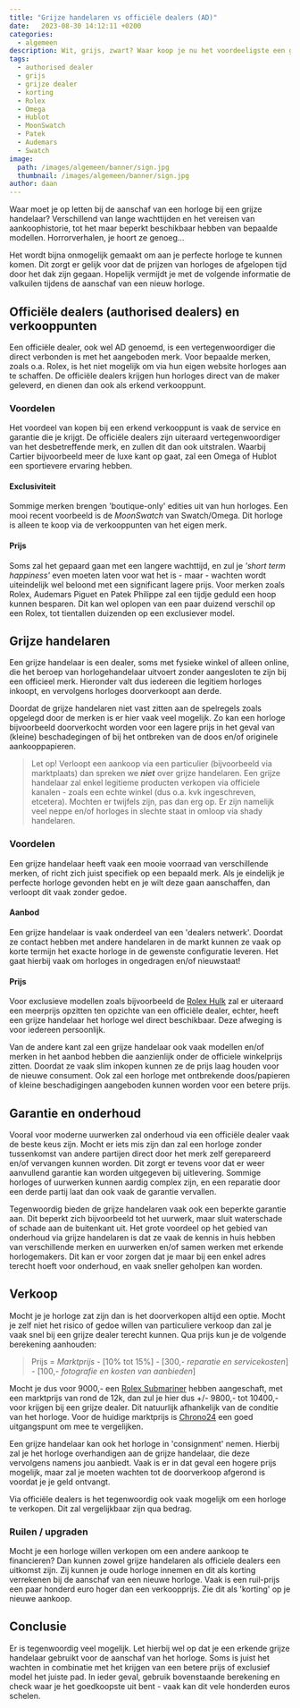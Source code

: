 ```yaml
---
title: "Grijze handelaren vs officiële dealers (AD)"
date:   2023-08-30 14:12:11 +0200
categories:
  - algemeen
description: Wit, grijs, zwart? Waar koop je nu het voordeeligste een goed horloge? Lees snel verder voordat je nieuwe aankoop doet!
tags:
  - authorised dealer
  - grijs
  - grijze dealer
  - korting
  - Rolex
  - Omega
  - Hublot
  - MoonSwatch
  - Patek
  - Audemars
  - Swatch
image: 
  path: /images/algemeen/banner/sign.jpg
  thumbnail: /images/algemeen/banner/sign.jpg
author: daan
---
```

Waar moet je op letten bij de aanschaf van een horloge bij een grijze handelaar? Verschillend van lange wachttijden en het vereisen van aankoophistorie, tot het maar beperkt beschikbaar hebben van bepaalde modellen. Horrorverhalen, je hoort ze genoeg...

Het wordt bijna onmogelijk gemaakt om aan je perfecte horloge te kunnen komen. Dit zorgt er gelijk voor dat de prijzen van horloges de afgelopen tijd door het dak zijn gegaan. Hopelijk vermijdt je met de volgende informatie de valkuilen tijdens de aanschaf van een nieuw horloge. 

## Officiële dealers (authorised dealers) en verkooppunten
Een officiële dealer, ook wel AD genoemd, is een vertegenwoordiger die direct verbonden is met het aangeboden merk. Voor bepaalde merken, zoals o.a. Rolex, is het niet mogelijk om via hun eigen website horloges aan te schaffen. De officiële dealers krijgen hun horloges direct van de maker geleverd, en dienen dan ook als erkend verkooppunt. 

### Voordelen
Het voordeel van kopen bij een erkend verkooppunt is vaak de service en garantie die je krijgt. De officiële dealers zijn uiteraard vertegenwoordiger van het desbetreffende merk, en zullen dit dan ook uitstralen. Waarbij Cartier bijvoorbeeld meer de luxe kant op gaat, zal een Omega of Hublot een sportievere ervaring hebben. 

#### Exclusiviteit
Sommige merken brengen 'boutique-only' edities uit van hun horloges. Een mooi recent voorbeeld is de _MoonSwatch_ van Swatch/Omega. Dit horloge is alleen te koop via de verkooppunten van het eigen merk. 

#### Prijs
Soms zal het gepaard gaan met een langere wachttijd, en zul je _'short term happiness'_ even moeten laten voor wat het is - maar - wachten wordt uiteindelijk wel beloond met een significant lagere prijs. Voor merken zoals Rolex, Audemars Piguet en Patek Philippe zal een tijdje geduld een hoop kunnen besparen. Dit kan wel oplopen van een paar duizend verschil op een Rolex, tot tientallen duizenden op een exclusiever model.

## Grijze handelaren
Een grijze handelaar is een dealer, soms met fysieke winkel of alleen online, die het beroep van horlogehandelaar uitvoert zonder aangesloten te zijn bij een officieel merk. Hieronder valt dus iedereen die legitiem horloges inkoopt, en vervolgens horloges doorverkoopt aan derde. 

Doordat de grijze handelaren niet vast zitten aan de spelregels zoals opgelegd door de merken is er hier vaak veel mogelijk. Zo kan een horloge bijvoorbeeld doorverkocht worden voor een lagere prijs in het geval van (kleine) beschadegingen of bij het ontbreken van de doos en/of originele aankooppapieren.

> Let op! Verloopt een aankoop via een particulier (bijvoorbeeld via marktplaats) dan spreken we **_niet_** over grijze handelaren. Een grijze handelaar zal enkel legitieme producten verkopen via officiele kanalen - zoals een echte winkel (dus o.a. kvk ingeschreven, etcetera). Mochten er twijfels zijn, pas dan erg op. Er zijn namelijk veel neppe en/of horloges in slechte staat in omloop via shady handelaren.

### Voordelen
Een grijze handelaar heeft vaak een mooie voorraad van verschillende merken, of richt zich juist specifiek op een bepaald merk. Als je eindelijk je perfecte horloge gevonden hebt en je wilt deze gaan aanschaffen, dan verloopt dit vaak zonder gedoe.

#### Aanbod
Een grijze handelaar is vaak onderdeel van een 'dealers netwerk'. Doordat ze contact hebben met andere handelaren in de markt kunnen ze vaak op korte termijn het exacte horloge in de gewenste configuratie leveren. Het gaat hierbij vaak om horloges in ongedragen en/of nieuwstaat!

#### Prijs
Voor exclusieve modellen zoals bijvoorbeeld de [Rolex Hulk](/alternatief/rolex-hulk/) zal er uiteraard een meerprijs opzitten ten opzichte van een officiële dealer, echter, heeft een grijze handelaar het horloge wel direct beschikbaar. Deze afweging is voor iedereen persoonlijk. 

Van de andere kant zal een grijze handelaar ook vaak modellen en/of merken in het aanbod hebben die aanzienlijk onder de officiele winkelprijs zitten. Doordat ze vaak slim inkopen kunnen ze de prijs laag houden voor de nieuwe consument. Ook zal een horloge met ontbrekende doos/papieren of kleine beschadigingen aangeboden kunnen worden voor een betere prijs.

## Garantie en onderhoud
Vooral voor moderne uurwerken zal onderhoud via een officiële dealer vaak de beste keus zijn. Mocht er iets mis zijn dan zal een horloge zonder tussenkomst van andere partijen direct door het merk zelf gerepareerd en/of vervangen kunnen worden. Dit zorgt er tevens voor dat er weer aanvullend garantie kan worden uitgegeven bij uitlevering. Sommige horloges of uurwerken kunnen aardig complex zijn, en een reparatie door een derde partij laat dan ook vaak de garantie vervallen. 

Tegenwoordig bieden de grijze handelaren vaak ook een beperkte garantie aan. Dit beperkt zich bijvoorbeeld tot het uurwerk, maar sluit waterschade of schade aan de buitenkant uit. Het grote voordeel op het gebied van onderhoud via grijze handelaren is dat ze vaak de kennis in huis hebben van verschillende merken en uurwerken en/of samen werken met erkende horlogemakers. Dit kan er voor zorgen dat je maar bij een enkel adres terecht hoeft voor onderhoud, en vaak sneller geholpen kan worden.

## Verkoop
Mocht je je horloge zat zijn dan is het doorverkopen altijd een optie. Mocht je zelf niet het risico of gedoe willen van particuliere verkoop dan zal je vaak snel bij een grijze dealer terecht kunnen. Qua prijs kun je de volgende berekening aanhouden:

> Prijs = _Marktprijs_ - [10% tot 15%] - [300,- _reparatie en servicekosten_] - [100,- _fotografie en kosten van aanbieden_]

Mocht je dus voor 9000,- een [Rolex Submariner](/alternatief/rolex-submariner/) hebben aangeschaft, met een marktprijs van rond de 12k, dan zul je hier dus +/- 9800,- tot 10400,- voor krijgen bij een grijze dealer. Dit natuurlijk afhankelijk van de conditie van het horloge. Voor de huidige marktprijs is [Chrono24](https://chrono24.nl) een goed uitgangspunt om mee te vergelijken.  

Een grijze handelaar kan ook het horloge in 'consignment' nemen. Hierbij zal je het horloge overhandigen aan de grijze handelaar, die deze vervolgens namens jou aanbiedt. Vaak is er in dat geval een hogere prijs mogelijk, maar zal je moeten wachten tot de doorverkoop afgerond is voordat je je geld ontvangt.

Via officiële dealers is het tegenwoordig ook vaak mogelijk om een horloge te verkopen. Dit zal vergelijkbaar zijn qua bedrag.

### Ruilen / upgraden
Mocht je een horloge willen verkopen om een andere aankoop te financieren? Dan kunnen zowel grijze handelaren als officiele dealers een uitkomst zijn. Zij kunnen je oude horloge innemen en dit als korting verrekenen bij de aanschaf van een nieuwe horloge. Vaak is een ruil-prijs een paar honderd euro hoger dan een verkoopprijs. Zie dit als 'korting' op je nieuwe aankoop.

## Conclusie
Er is tegenwoordig veel mogelijk. Let hierbij wel op dat je een erkende grijze handelaar gebruikt voor de aanschaf van het horloge. Soms is juist het wachten in combinatie met het krijgen van een betere prijs of exclusief model het juiste pad. In ieder geval, gebruik bovenstaande berekening en check waar je het goedkoopste uit bent - vaak kan dit vele honderden euros schelen.
